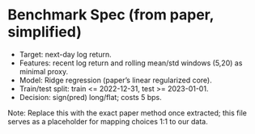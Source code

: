 # Benchmark Spec (from paper, simplified)

- Target: next-day log return.
- Features: recent log return and rolling mean/std windows (5,20) as minimal proxy.
- Model: Ridge regression (paper’s linear regularized core).
- Train/test split: train <= 2022-12-31, test >= 2023-01-01.
- Decision: sign(pred) long/flat; costs 5 bps.

Note: Replace this with the exact paper method once extracted; this file serves as a placeholder for mapping choices 1:1 to our data.
